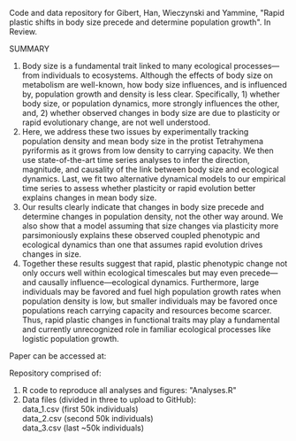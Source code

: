 Code and data repository for Gibert, Han, Wieczynski and Yammine, "Rapid plastic shifts in body size precede and determine population growth". In Review.

SUMMARY
1. Body size is a fundamental trait linked to many ecological processes—from individuals to ecosystems. Although the effects of body size on metabolism are well-known, how body size influences, and is influenced by, population growth and density is less clear. Specifically, 1) whether body size, or population dynamics, more strongly influences the other, and, 2) whether observed changes in body size are due to plasticity or rapid evolutionary change, are not well understood. 
2. Here, we address these two issues by experimentally tracking population density and mean body size in the protist Tetrahymena pyriformis as it grows from low density to carrying capacity. We then use state-of-the-art time series analyses to infer the direction, magnitude, and causality of the link between body size and ecological dynamics. Last, we fit two alternative dynamical models to our empirical time series to assess whether plasticity or rapid evolution better explains changes in mean body size. 
3. Our results clearly indicate that changes in body size precede and determine changes in population density, not the other way around. We also show that a model assuming that size changes via plasticity more parsimoniously explains these observed coupled phenotypic and ecological dynamics than one that assumes rapid evolution drives changes in size. 
4. Together these results suggest that rapid, plastic phenotypic change not only occurs well within ecological timescales but may even precede—and causally influence—ecological dynamics. Furthermore, large individuals may be favored and fuel high population growth rates when population density is low, but smaller individuals may be favored once populations reach carrying capacity and resources become scarcer. Thus, rapid plastic changes in functional traits may play a fundamental and currently unrecognized role in familiar ecological processes like logistic population growth.


Paper can be accessed at: 

Repository comprised of: 
  1) R code to reproduce all analyses and figures: "Analyses.R" 
  2) Data files (divided in three to upload to GitHub):\
        data_1.csv (first 50k individuals)\
        data_2.csv  (second 50k individuals)\
        data_3.csv  (last ~50k individuals)
